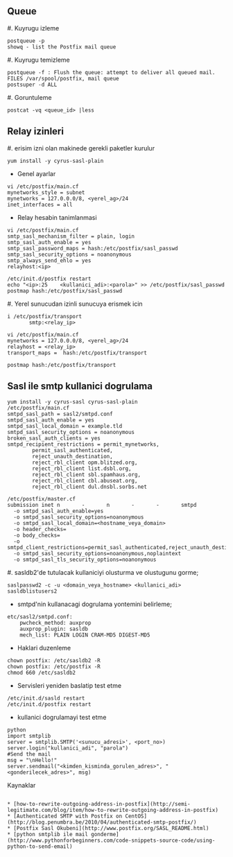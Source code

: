 Queue 
---

#. Kuyrugu izleme
```
postqueue -p
showq - list the Postfix mail queue
```

#. Kuyrugu temizleme
```
postqueue -f : Flush the queue: attempt to deliver all queued mail.
FILES /var/spool/postfix, mail queue
postsuper -d ALL
```

#. Goruntuleme
```
postcat -vq <queue_id> |less
```

Relay izinleri 
---

#. erisim izni olan makinede gerekli paketler kurulur
```
yum install -y cyrus-sasl-plain
```
- Genel ayarlar
```
vi /etc/postfix/main.cf
mynetworks_style = subnet
mynetworks = 127.0.0.0/8, <yerel_ag>/24
inet_interfaces = all
```

- Relay hesabin tanimlanmasi
```
vi /etc/postfix/main.cf
smtp_sasl_mechanism_filter = plain, login
smtp_sasl_auth_enable = yes
smtp_sasl_password_maps = hash:/etc/postfix/sasl_passwd
smtp_sasl_security_options = noanonymous
smtp_always_send_ehlo = yes
relayhost:<ip>

/etc/init.d/postfix restart
echo "<ip>:25    <kullanici_adi>:<parola>" >> /etc/postfix/sasl_passwd
postmap hash:/etc/postfix/sasl_passwd
```

#. Yerel sunucudan izinli sunucuya erismek icin
```
i /etc/postfix/transport
       smtp:<relay_ip>

vi /etc/postfix/main.cf
mynetworks = 127.0.0.0/8, <yerel_ag>/24
relayhost = <relay_ip>
transport_maps =  hash:/etc/postfix/transport

postmap hash:/etc/postfix/transport
```

Sasl ile smtp kullanici dogrulama 
---

```
yum install -y cyrus-sasl cyrus-sasl-plain
/etc/postfix/main.cf
smtpd_sasl_path = sasl2/smtpd.conf
smtpd_sasl_auth_enable = yes
smtpd_sasl_local_domain = example.tld
smtpd_sasl_security_options = noanonymous
broken_sasl_auth_clients = yes
smtpd_recipient_restrictions = permit_mynetworks,
        permit_sasl_authenticated,
        reject_unauth_destination,
        reject_rbl_client opm.blitzed.org,
        reject_rbl_client list.dsbl.org,
        reject_rbl_client sbl.spamhaus.org,
        reject_rbl_client cbl.abuseat.org,
        reject_rbl_client dul.dnsbl.sorbs.net

/etc/postfix/master.cf
submission inet n       -       n       -       -       smtpd
  -o smtpd_sasl_auth_enable=yes
  -o smtpd_sasl_security_options=noanonymous
  -o smtpd_sasl_local_domain=<hostname_veya_domain>
  -o header_checks=
  -o body_checks=
  -o smtpd_client_restrictions=permit_sasl_authenticated,reject_unauth_destination
  -o smtpd_sasl_security_options=noanonymous,noplaintext
  -o smtpd_sasl_tls_security_options=noanonymous
```

#. sasldb2'de tutulacak kullaniciyi olusturma ve olustugunu gorme;
```
saslpasswd2 -c -u <domain_veya_hostname> <kullanici_adi>
sasldblistusers2
```

* smtpd'nin kullanacagi dogrulama yontemini belirleme;
```
etc/sasl2/smtpd.conf:
    pwcheck_method: auxprop
    auxprop_plugin: sasldb
    mech_list: PLAIN LOGIN CRAM-MD5 DIGEST-MD5
```

* Haklari duzenleme
```
chown postfix: /etc/sasldb2 -R
chown postfix: /etc/postfix -R
chmod 660 /etc/sasldb2
```

* Servisleri yeniden baslatip test etme 

```
/etc/init.d/sasld restart
/etc/init.d/postfix restart
```

* kullanici dogrulamayi test etme

```
python
import smtplib
server = smtplib.SMTP('<sunucu_adresi>', <port_no>)
server.login("kullanici_adi", "parola")
#Send the mail
msg = "\nHello!" 
server.sendmail("<kimden_kisminda_gorulen_adres>", "<gonderilecek_adres>", msg)
```

Kaynaklar
~~~~~~~~~

* [how-to-rewrite-outgoing-address-in-postfix](http://semi-legitimate.com/blog/item/how-to-rewrite-outgoing-address-in-postfix)
* [Authenticated SMTP with Postfix on CentOS](http://blog.penumbra.be/2010/04/authenticated-smtp-postfix/)
* [Postfix Sasl Okubeni](http://www.postfix.org/SASL_README.html)
* [python smtplib ile mail gonderme](http://www.pythonforbeginners.com/code-snippets-source-code/using-python-to-send-email)


